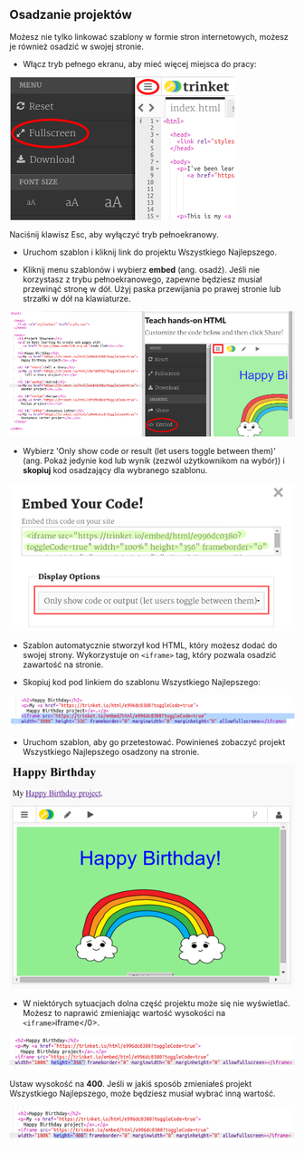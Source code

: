 ## Osadzanie projektów

Możesz nie tylko linkować szablony w formie stron internetowych, możesz je również osadzić w swojej stronie.

+ Włącz tryb pełnego ekranu, aby mieć więcej miejsca do pracy:

![screenshot](images/showcase-fullscreen.png)

Naciśnij klawisz Esc, aby wyłączyć tryb pełnoekranowy.

+ Uruchom szablon i kliknij link do projektu Wszystkiego Najlepszego.

+ Kliknij menu szablonów i wybierz **embed** (ang. osadź). Jeśli nie korzystasz z trybu pełnoekranowego, zapewne będziesz musiał przewinąć stronę w dół. Użyj paska przewijania po prawej stronie lub strzałki w dół na klawiaturze.

![screenshot](images/showcase-embed-code.png)

+ Wybierz 'Only show code or result (let users toggle between them)' (ang. Pokaż jedynie kod lub wynik (zezwól użytkownikom na wybór)) i **skopiuj** kod osadzający dla wybranego szablonu. 

![screenshot](images/showcase-embed.png)

+ Szablon automatycznie stworzył kod HTML, który możesz dodać do swojej strony. Wykorzystuje on `<iframe>` tag, który pozwala osadzić zawartość na stronie.

+ Skopiuj kod pod linkiem do szablonu Wszystkiego Najlepszego:

![screenshot](images/showcase-paste-embed.png)

+ Uruchom szablon, aby go przetestować. Powinieneś zobaczyć projekt Wszystkiego Najlepszego osadzony na stronie. 

![screenshot](images/showcase-embed-output.png)

+ W niektórych sytuacjach dolna część projektu może się nie wyświetlać. Możesz to naprawić zmieniając wartość wysokości na `<iframe>`iframe</0>. 

![screenshot](images/showcase-embed-height.png)

Ustaw wysokość na **400**. Jeśli w jakiś sposób zmieniałeś projekt Wszystkiego Najlepszego, może będziesz musiał wybrać inną wartość.

![screenshot](images/showcase-embed-fixed.png)